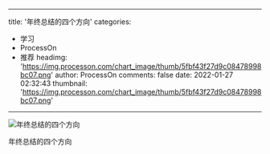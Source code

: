 
---
title: '年终总结的四个方向'
categories: 
 - 学习
 - ProcessOn
 - 推荐
headimg: 'https://img.processon.com/chart_image/thumb/5fbf43f27d9c08478998bc07.png'
author: ProcessOn
comments: false
date: 2022-01-27 02:32:43
thumbnail: 'https://img.processon.com/chart_image/thumb/5fbf43f27d9c08478998bc07.png'
---

<div>   
<img class="thumb" alt="年终总结的四个方向" src="https://img.processon.com/chart_image/thumb/5fbf43f27d9c08478998bc07.png" referrerpolicy="no-referrer">
<p>年终总结的四个方向</p>  
</div>
            